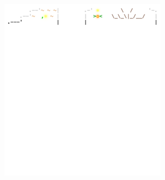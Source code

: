<img align="left" style="float: left;" src="progress.png" width="530px">

<pre>
<a href='day/1'>Day 1: Historian Hysteria</a>
<a href='day/2'>Day 2: Red-Nosed Reports</a>
&nbsp;
&nbsp;
&nbsp;
&nbsp;
&nbsp;
&nbsp;
&nbsp;
&nbsp;
&nbsp;
&nbsp;
&nbsp;
&nbsp;
&nbsp;
&nbsp;
&nbsp;
&nbsp;
&nbsp;
&nbsp;
&nbsp;
&nbsp;
&nbsp;
&nbsp;
&nbsp;
</pre>
